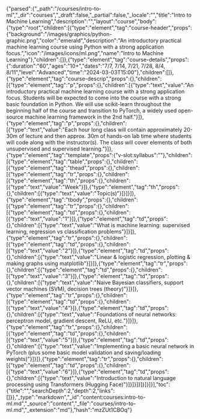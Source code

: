 {"parsed":{"_path":"/courses/intro-to-ml","_dir":"courses","_draft":false,"_partial":false,"_locale":"","title":"Intro to Machine Learning","description":"","layout":"course","body":{"type":"root","children":[{"type":"element","tag":"course-header","props":{"background":"/images/graphics/python-graphic.png","color":"emerald","description":"An introductory practical machine learning course using Python with a strong application focus.","icon":"/images/icons/ml.png","name":"Intro to Machine Learning"},"children":[]},{"type":"element","tag":"course-details","props":{":duration":"60","ages":"10+","dates":"7/7, 7/14, 7/21, 7/28, 8/4, 8/11","level":"Advanced","time":"2024-03-03T15:00"},"children":[]},{"type":"element","tag":"course-descrip","props":{},"children":[{"type":"element","tag":"p","props":{},"children":[{"type":"text","value":"An introductory practical machine learning course with a strong application focus. Students will be expected to come into the course with a strong basic foundation in Python. We will use scikit-learn throughout the beginning half of the course and transition to PyTorch, a widely used open-source machine learning framework in the 2nd half."}]},{"type":"element","tag":"p","props":{},"children":[{"type":"text","value":"Each hour long class will contain approximately 20-30m of lecture and then approx. 30m of hands-on lab time where students will code along with the instructor(s). The class will cover elements of both unsupervised and supervised learning."}]},{"type":"element","tag":"template","props":{"v-slot:syllabus":""},"children":[{"type":"element","tag":"table","props":{},"children":[{"type":"element","tag":"thead","props":{},"children":[{"type":"element","tag":"tr","props":{},"children":[{"type":"element","tag":"th","props":{},"children":[{"type":"text","value":"Week"}]},{"type":"element","tag":"th","props":{},"children":[{"type":"text","value":"Topic(s)"}]}]}]},{"type":"element","tag":"tbody","props":{},"children":[{"type":"element","tag":"tr","props":{},"children":[{"type":"element","tag":"td","props":{},"children":[{"type":"text","value":"1"}]},{"type":"element","tag":"td","props":{},"children":[{"type":"text","value":"What is machine learning:  supervised learning, regression vs classification problems"}]}]},{"type":"element","tag":"tr","props":{},"children":[{"type":"element","tag":"td","props":{},"children":[{"type":"text","value":"2"}]},{"type":"element","tag":"td","props":{},"children":[{"type":"text","value":"Linear & logistic regression, plotting & making graphs using matplotlib"}]}]},{"type":"element","tag":"tr","props":{},"children":[{"type":"element","tag":"td","props":{},"children":[{"type":"text","value":"3"}]},{"type":"element","tag":"td","props":{},"children":[{"type":"text","value":"Naive Bayesian classifiers, support vector machines (SVM), decision trees  (theory)"}]}]},{"type":"element","tag":"tr","props":{},"children":[{"type":"element","tag":"td","props":{},"children":[{"type":"text","value":"4"}]},{"type":"element","tag":"td","props":{},"children":[{"type":"text","value":"Foundations of neural networks:  perceptron model, gradient descent, ReLU, etc."}]}]},{"type":"element","tag":"tr","props":{},"children":[{"type":"element","tag":"td","props":{},"children":[{"type":"text","value":"5"}]},{"type":"element","tag":"td","props":{},"children":[{"type":"text","value":"Implementing a basic neural network in PyTorch  (plus some basic model validation and saving/loading weights)"}]}]},{"type":"element","tag":"tr","props":{},"children":[{"type":"element","tag":"td","props":{},"children":[{"type":"text","value":"6"}]},{"type":"element","tag":"td","props":{},"children":[{"type":"text","value":"Introduction to natural language processing using Transformers  (Hugging Face)"}]}]}]}]}]}]}],"toc":{"title":"","searchDepth":2,"depth":2,"links":[]}},"_type":"markdown","_id":"content:courses:intro-to-ml.md","_source":"content","_file":"courses/intro-to-ml.md","_extension":"md"},"hash":"mzZUt1CBOq"}